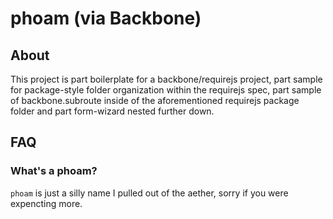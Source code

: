 # phoam (via Backbone)

## About

This project is part boilerplate for a backbone/requirejs project, part sample for package-style folder organization within the requirejs spec, part sample of backbone.subroute inside of the aforementioned requirejs package folder and part form-wizard nested further down.

## FAQ

### What's a phoam?
```phoam``` is just a silly name I pulled out of the aether, sorry if you were expencting more.